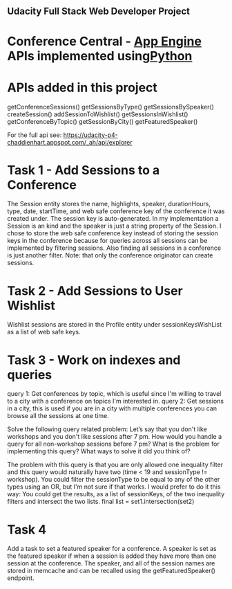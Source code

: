 ## Udacity Full Stack Web Developer Project 

# Conference Central - [App Engine][1] APIs implemented using[Python][2]

# APIs added in this project 
getConferenceSessions()
getSessionsByType()
getSessionsBySpeaker()
createSession()
addSessionToWishlist()
getSessionsInWishlist()
getConferenceByTopic()
getSessionByCity()
getFeaturedSpeaker()

For the full api see:
https://udacity-p4-chaddienhart.appspot.com/_ah/api/explorer

# Task 1 - Add Sessions to a Conference
The Session entity stores the name, highlights, speaker, durationHours, type, date, startTime, 
and web safe conference key of the conference it was created under. 
The session key is auto-generated.
In my implementation a Session is an kind and the speaker is just a string property of the Session. 
I chose to store the web safe conference key instead of storing the session keys in the conference
because for queries across all sessions can be implemented by filtering sessions. Also finding all
sessions in a conference is just another filter. Note: that only the conference originator can 
create sessions.

# Task 2 - Add Sessions to User Wishlist

Wishlist sessions are stored in the Profile entity under sessionKeysWishList as a list of web safe keys.

# Task 3 - Work on indexes and queries
query 1: Get conferences by topic, which is useful since I'm willing to travel to a city with a conference on topics I'm interested in.
query 2: Get sessions in a city, this is used if you are in a city with multiple conferences you can browse all the sessions at one time.

Solve the following query related problem:
Let’s say that you don't like workshops and you don't like sessions after 7 pm. How would you handle a query for all non-workshop sessions before 7 pm? What is the problem for implementing this query? What ways to solve it did you think of?

The problem with this query is that you are only allowed one inequality filter and this query would naturally have two (time < 19 and sessionType != workshop).
You could filter the sessionType to be equal to any of the other types using an OR, but I'm not sure if that works.
I would prefer to do it this way:
You could get the results, as a list of sessionKeys, of the two inequality filters and intersect the two lists.
final list = set1.intersection(set2) 

# Task 4 
Add a task to set a featured speaker for a conference. A speaker is set as the featured speaker if when a session is added
they have more than one session at the conference. The speaker, and all of the session names are stored in memcache and can 
be recalled using the getFeaturedSpeaker() endpoint.

[1]: https://developers.google.com/appengine
[2]: http://python.org
